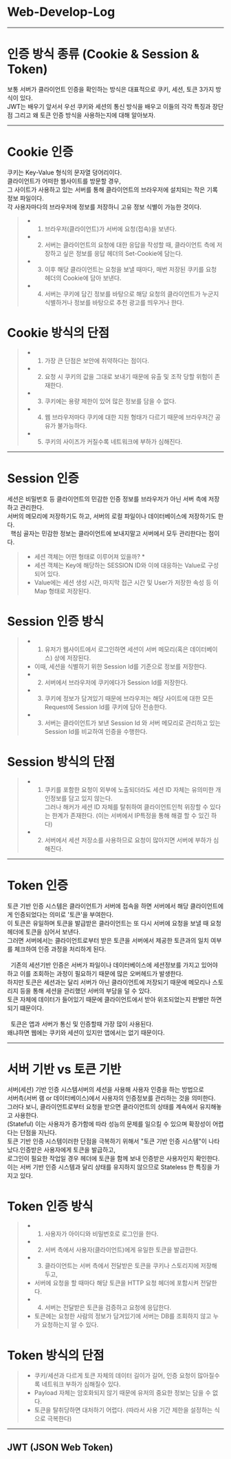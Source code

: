 # Web-Develop-Log

-----

# 인증 방식 종류 (Cookie & Session & Token)<br>
 
 보통 서버가 클라이언트 인증을 확인하는 방식은 대표적으로 쿠키, 세션, 토큰 3가지 방식이 있다.<br>
 JWT는 배우기 앞서서 우선 쿠키와 세션의 통신 방식을 배우고 이들의 각각 특징과 장단점 그리고 왜 토큰 인증 방식을 사용하는지에 대해 알아보자. <br>
 

-----
# Cookie 인증<br>

 쿠키는 Key-Value 형식의 문자열 덩어리이다.<br>
 클라이언트가 어떠한 웹사이트를 방문할 경우,<br>
 그 사이트가 사용하고 있는 서버를 통해 클라이언트의 브라우저에 설치되는 작은 기록 정보 파일이다.<br>
 각 사용자마다의 브라우저에 정보를 저장하니 고유 정보 식별이 가능한 것이다.<br>

  > * 1. 브라우저(클라이언트)가 서버에 요청(접속)을 보낸다.<br>
  > * 2. 서버는 클라이언트의 요청에 대한 응답을 작성할 때, 클라이언트 측에 저장하고 싶은 정보를 응답 헤더의 Set-Cookie에 담는다.<br>
  > * 3. 이후 해당 클라이언트는 요청을 보낼 때마다, 매번 저장된 쿠키를 요청 헤더의 Cookie에 담아 보낸다.<br>
  > * 4. 서버는 쿠키에 담긴 정보를 바탕으로 해당 요청의 클라이언트가 누군지 식별하거나 정보를 바탕으로 추천 광고를 띄우거나 한다.<br>
   
# Cookie 방식의 단점<br>

> * 1. 가장 큰 단점은 보안에 취약하다는 점이다.<br>
> * 2. 요청 시 쿠키의 값을 그대로 보내기 때문에 유출 및 조작 당할 위험이 존재한다.<br>
> * 3. 쿠키에는 용량 제한이 있어 많은 정보를 담을 수 없다.<br>
> * 4. 웹 브라우저마다 쿠키에 대한 지원 형태가 다르기 때문에 브라우저간 공유가 불가능하다.<br>
> * 5. 쿠키의 사이즈가 커질수록 네트워크에 부하가 심해진다.<br>

-----

# Session 인증<br>

세션은 비밀번호 등 클라이언트의 민감한 인증 정보를 브라우저가 아닌 서버 측에 저장하고 관리한다.<br>
서버의 메모리에 저장하기도 하고, 서버의 로컬 파일이나 데이터베이스에 저장하기도 한다.<br> 
핵심 골자는 민감한 정보는 클라이언트에 보내지말고 서버에서 모두 관리한다는 점이다.<br>

 > * 세션 객체는 어떤 형태로 이루어져 있을까? * <br>
 > * 세션 객체는 Key에 해당하는 SESSION ID와 이에 대응하는 Value로 구성되어 있다.<br>
 > * Value에는 세션 생성 시간, 마지막 접근 시간 및 User가 저장한 속성 등 이 Map 형태로 저장된다.<br>
 

# Session 인증 방식<br>

> * 1. 유저가 웹사이트에서 로그인하면 세션이 서버 메모리(혹은 데이터베이스) 상에 저장된다.<br>
> *    이때, 세션을 식별하기 위한 Session Id를 기준으로 정보를 저장한다. <br>
> * 2. 서버에서 브라우저에 쿠키에다가 Session Id를 저장한다.<br>
> * 3. 쿠키에 정보가 담겨있기 때문에 브라우저는 해당 사이트에 대한 모든 Request에 Session Id를 쿠키에 담아 전송한다.<br>
> * 3. 서버는 클라이언트가 보낸 Session Id 와 서버 메모리로 관리하고 있는 Session Id를 비교하여 인증을 수행한다.<br>

# Session 방식의 단점

> * 1. 쿠키를 포함한 요청이 외부에 노출되더라도 세션 ID 자체는 유의미한 개인정보를 담고 있지 않는다.<br>
> 그러나 해커가 세션 ID 자체를 탈취하여 클라이언트인척 위장할 수 있다는 한계가 존재한다. (이는 서버에서 IP특정을 통해 해결 할 수 있긴 하다)
> * 2. 서버에서 세션 저장소를 사용하므로 요청이 많아지면 서버에 부하가 심해진다.
 
-----

# Token 인증<br>

토큰 기반 인증 시스템은 클라이언트가 서버에 접속을 하면 서버에서 해당 클라이언트에게 인증되었다는 의미로 '토큰'을 부여한다.<br>
이 토큰은 유일하며 토큰을 발급받은 클라이언트는 또 다시 서버에 요청을 보낼 때 요청 헤더에 토큰을 심어서 보낸다.<br>
그러면 서버에서는 클라이언트로부터 받은 토큰을 서버에서 제공한 토큰과의 일치 여부를 체크하여 인증 과정을 처리하게 된다.<br><br>
 
기존의 세션기반 인증은 서버가 파일이나 데이터베이스에 세션정보를 가지고 있어야 하고 이를 조회하는 과정이 필요하기 때문에 많은 오버헤드가 발생한다.<br>
하지만 토큰은 세션과는 달리 서버가 아닌 클라이언트에 저장되기 때문에 메모리나 스토리지 등을 통해 세션을 관리했던 서버의 부담을 덜 수 있다.<br>
토큰 자체에 데이터가 들어있기 때문에 클라이언트에서 받아 위조되었는지 판별만 하면 되기 떄문이다.<br><br>
 
토큰은 앱과 서버가 통신 및 인증할때 가장 많이 사용된다.<br>
왜냐하면 웹에는 쿠키와 세션이 있지만 앱에서는 없기 때문이다.<br>

-----

# 서버 기반 vs 토큰 기반<br>

서버(세션) 기반 인증 시스템서버의 세션을 사용해 사용자 인증을 하는 방법으로<br>
서버측(서버 램 or 데이터베이스)에서 사용자의 인증정보를 관리하는 것을 의미한다.<br>
그러다 보니, 클라이언트로부터 요청을 받으면 클라이언트의 상태를 계속에서 유지해놓고 사용한다.<br>
(Stateful) 이는 사용자가 증가함에 따라 성능의 문제를 일으킬 수 있으며 확장성이 어렵다는 단점을 지닌다.<br>
토큰 기반 인증 시스템이러한 단점을 극복하기 위해서 "토큰 기반 인증 시스템"이 나타났다.인증받은 사용자에게 토큰을 발급하고,<br>
로그인이 필요한 작업일 경우 헤더에 토큰을 함께 보내 인증받은 사용자인지 확인한다.<br>
이는 서버 기반 인증 시스템과 달리 상태를 유지하지 않으므로 Stateless 한 특징을 가지고 있다.<br>
	

# Token 인증 방식<br>

> *  1. 사용자가 아이디와 비밀번호로 로그인을 한다.<br>
> * 2. 서버 측에서 사용자(클라이언트)에게 유일한 토큰을 발급한다.<br>
> * 3. 클라이언트는 서버 측에서 전달받은 토큰을 쿠키나 스토리지에 저장해 두고,<br>
> *    서버에 요청을 할 때마다 해당 토큰을 HTTP 요청 헤더에 포함시켜 전달한다.<br>
> * 4. 서버는 전달받은 토큰을 검증하고 요청에 응답한다.<br>
> *    토큰에는 요청한 사람의 정보가 담겨있기에 서버는 DB를 조회하지 않고 누가 요청하는지 알 수 있다.

# Token 방식의 단점

> * 쿠키/세션과 다르게 토큰 자체의 데이터 길이가 길어, 인증 요청이 많아질수록 네트워크 부하가 심해질수 있다.<br>
> * Payload 자체는 암호화되지 않기 때문에 유저의 중요한 정보는 담을 수 없다.<br>
> * 토큰을 탈취당하면 대처하기 어렵다. (따라서 사용 기간 제한을 설정하는 식으로 극복한다)<br>

-----

## JWT (JSON Web Token)
